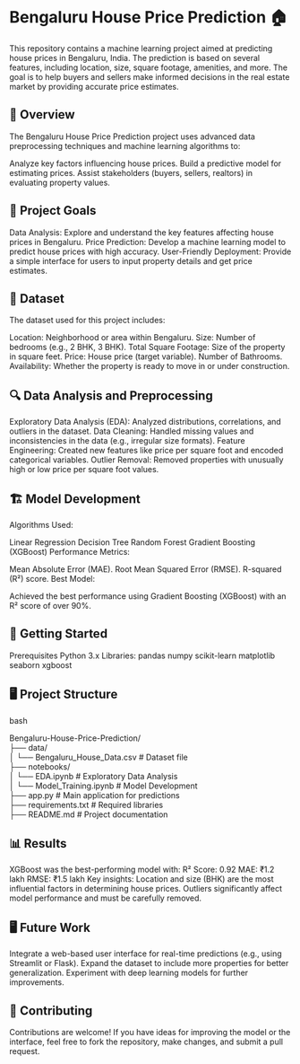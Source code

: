 # Bengaluru House Price Prediction 🏠
This repository contains a machine learning project aimed at predicting house prices in Bengaluru, India. The prediction is based on several features, including location, size, square footage, amenities, and more. The goal is to help buyers and sellers make informed decisions in the real estate market by providing accurate price estimates.

## 📖 Overview
The Bengaluru House Price Prediction project uses advanced data preprocessing techniques and machine learning algorithms to:

Analyze key factors influencing house prices.
Build a predictive model for estimating prices.
Assist stakeholders (buyers, sellers, realtors) in evaluating property values.
## 🎯 Project Goals
Data Analysis:
Explore and understand the key features affecting house prices in Bengaluru.
Price Prediction:
Develop a machine learning model to predict house prices with high accuracy.
User-Friendly Deployment:
Provide a simple interface for users to input property details and get price estimates.
## 📂 Dataset
The dataset used for this project includes:

Location: Neighborhood or area within Bengaluru.
Size: Number of bedrooms (e.g., 2 BHK, 3 BHK).
Total Square Footage: Size of the property in square feet.
Price: House price (target variable).
Number of Bathrooms.
Availability: Whether the property is ready to move in or under construction.
## 🔍 Data Analysis and Preprocessing
Exploratory Data Analysis (EDA):
Analyzed distributions, correlations, and outliers in the dataset.
Data Cleaning:
Handled missing values and inconsistencies in the data (e.g., irregular size formats).
Feature Engineering:
Created new features like price per square foot and encoded categorical variables.
Outlier Removal:
Removed properties with unusually high or low price per square foot values.
## 🏗️ Model Development
Algorithms Used:

Linear Regression
Decision Tree
Random Forest
Gradient Boosting (XGBoost)
Performance Metrics:

Mean Absolute Error (MAE).
Root Mean Squared Error (RMSE).
R-squared (R²) score.
Best Model:

Achieved the best performance using Gradient Boosting (XGBoost) with an R² score of over 90%.
## 🚀 Getting Started
Prerequisites
Python 3.x
Libraries:
pandas
numpy
scikit-learn
matplotlib
seaborn
xgboost
 
## 🖥️ Project Structure
bash

Bengaluru-House-Price-Prediction/  
├── data/  
│   └── Bengaluru_House_Data.csv       # Dataset file  
├── notebooks/  
│   └── EDA.ipynb                      # Exploratory Data Analysis  
│   └── Model_Training.ipynb           # Model Development  
├── app.py                             # Main application for predictions  
├── requirements.txt                   # Required libraries  
├── README.md                          # Project documentation  

## 📊 Results
XGBoost was the best-performing model with:
R² Score: 0.92
MAE: ₹1.2 lakh
RMSE: ₹1.5 lakh
Key insights:
Location and size (BHK) are the most influential factors in determining house prices.
Outliers significantly affect model performance and must be carefully removed.
## 🖥️ Future Work
Integrate a web-based user interface for real-time predictions (e.g., using Streamlit or Flask).
Expand the dataset to include more properties for better generalization.
Experiment with deep learning models for further improvements.

## 🤝 Contributing
Contributions are welcome! If you have ideas for improving the model or the interface, feel free to fork the repository, make changes, and submit a pull request.

